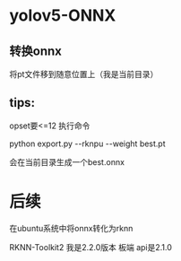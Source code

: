 # yolov5-ONNX
## 转换onnx
将pt文件移到随意位置上（我是当前目录）

## tips:
opset要<=12
执行命令

python export.py --rknpu --weight best.pt

会在当前目录生成一个best.onnx

# 后续
在ubuntu系统中将onnx转化为rknn

RKNN-Toolkit2  我是2.2.0版本
板端 api是2.1.0